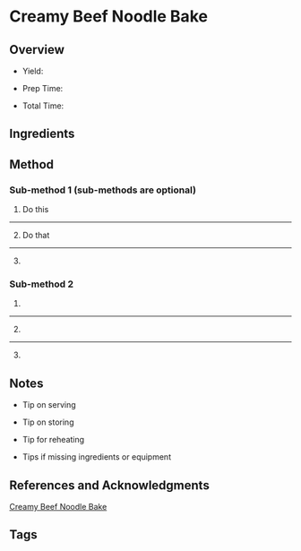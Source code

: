 # Creamy Beef Noodle Bake

## Overview

- Yield:

- Prep Time:

- Total Time:

## Ingredients



## Method

### Sub-method 1 (sub-methods are optional)

1. Do this
---
2. Do that
---
3.

### Sub-method 2

1.
---
2.
---
3.

## Notes

- Tip on serving

- Tip on storing

- Tip for reheating

- Tips if missing ingredients or equipment

## References and Acknowledgments

[Creamy Beef Noodle Bake](http://togetherasfamily.com/2015/05/creamy-beef-noodle-bake/)

## Tags


